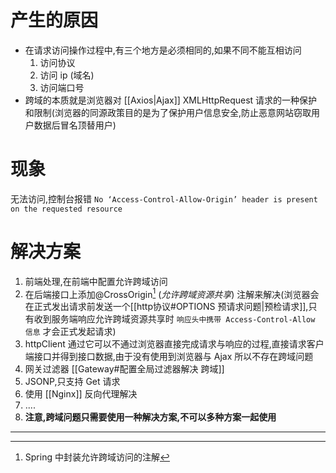 # 产生的原因
- 在请求访问操作过程中,有三个地方是必须相同的,如果不同不能互相访问
	1. 访问协议
	2. 访问 ip (域名)
	3. 访问端口号
- 跨域的本质就是浏览器对 [[Axios|Ajax]] XMLHttpRequest 请求的一种保护和限制(浏览器的同源政策目的是为了保护用户信息安全,防止恶意网站窃取用户数据后冒名顶替用户)
# 现象
无法访问,控制台报错 `No ‘Access-Control-Allow-Origin’ header is present on the requested resource`
# 解决方案
1. 前端处理,在前端中配置允许跨域访问
2. 在后端接口上添加@CrossOrigin[^1] (*允许跨域资源共享*) 注解来解决(浏览器会在正式发出请求前发送一个[[http协议#OPTIONS 预请求问题|预检请求]],只有收到服务端响应允许跨域资源共享时 `响应头中携带 Access-Control-Allow 信息` 才会正式发起请求)
3. httpClient 通过它可以不通过浏览器直接完成请求与响应的过程,直接请求客户端接口并得到接口数据,由于没有使用到浏览器与 Ajax 所以不存在跨域问题
4. 网关过滤器 [[Gateway#配置全局过滤器解决 跨域]] 
5. JSONP,只支持 Get 请求
6. 使用 [[Nginx]] 反向代理解决
7. ....
8. **注意,跨域问题只需要使用一种解决方案,不可以多种方案一起使用**

---
[^1]: Spring 中封装允许跨域访问的注解